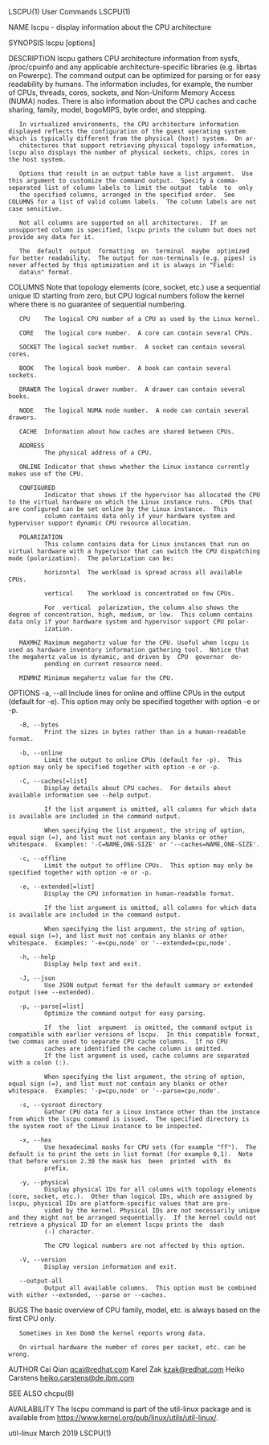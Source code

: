 LSCPU(1)                                                                                        User Commands                                                                                        LSCPU(1)

NAME
       lscpu - display information about the CPU architecture

SYNOPSIS
       lscpu [options]

DESCRIPTION
       lscpu gathers CPU architecture information from sysfs, /proc/cpuinfo and any applicable architecture-specific libraries (e.g. librtas on Powerpc).  The command output can be optimized for parsing or
       for easy readability by humans.  The information includes, for example, the number of CPUs, threads, cores, sockets, and Non-Uniform Memory Access (NUMA) nodes.  There is also information about  the
       CPU caches and cache sharing, family, model, bogoMIPS, byte order, and stepping.

       In virtualized environments, the CPU architecture information displayed reflects the configuration of the guest operating system which is typically different from the physical (host) system.  On ar‐
       chitectures that support retrieving physical topology information, lscpu also displays the number of physical sockets, chips, cores in the host system.

       Options that result in an output table have a list argument.  Use this argument to customize the command output.  Specify a comma-separated list of column labels to limit the output  table  to  only
       the specified columns, arranged in the specified order.  See COLUMNS for a list of valid column labels.  The column labels are not case sensitive.

       Not all columns are supported on all architectures.  If an unsupported column is specified, lscpu prints the column but does not provide any data for it.

       The  default  output  formatting  on  terminal  maybe  optimized for better readability.  The output for non-terminals (e.g. pipes) is never affected by this optimization and it is always in "Field:
       data\n" format.

   COLUMNS
       Note that topology elements (core, socket, etc.) use a sequential unique ID starting from zero, but CPU logical numbers follow the kernel where there is no guarantee of sequential numbering.

       CPU    The logical CPU number of a CPU as used by the Linux kernel.

       CORE   The logical core number.  A core can contain several CPUs.

       SOCKET The logical socket number.  A socket can contain several cores.

       BOOK   The logical book number.  A book can contain several sockets.

       DRAWER The logical drawer number.  A drawer can contain several books.

       NODE   The logical NUMA node number.  A node can contain several drawers.

       CACHE  Information about how caches are shared between CPUs.

       ADDRESS
              The physical address of a CPU.

       ONLINE Indicator that shows whether the Linux instance currently makes use of the CPU.

       CONFIGURED
              Indicator that shows if the hypervisor has allocated the CPU to the virtual hardware on which the Linux instance runs.  CPUs that are configured can be set online by the Linux instance.  This
              column contains data only if your hardware system and hypervisor support dynamic CPU resource allocation.

       POLARIZATION
              This column contains data for Linux instances that run on virtual hardware with a hypervisor that can switch the CPU dispatching mode (polarization).  The polarization can be:

              horizontal  The workload is spread across all available CPUs.

              vertical    The workload is concentrated on few CPUs.

              For  vertical  polarization, the column also shows the degree of concentration, high, medium, or low.  This column contains data only if your hardware system and hypervisor support CPU polar‐
              ization.

       MAXMHZ Maximum megahertz value for the CPU. Useful when lscpu is used as hardware inventory information gathering tool.  Notice that the megahertz value is dynamic, and driven by  CPU  governor  de‐
              pending on current resource need.

       MINMHZ Minimum megahertz value for the CPU.

OPTIONS
       -a, --all
              Include lines for online and offline CPUs in the output (default for -e).  This option may only be specified together with option -e or -p.

       -B, --bytes
              Print the sizes in bytes rather than in a human-readable format.

       -b, --online
              Limit the output to online CPUs (default for -p).  This option may only be specified together with option -e or -p.

       -C, --caches[=list]
              Display details about CPU caches.  For details about available information see --help output.

              If the list argument is omitted, all columns for which data is available are included in the command output.

              When specifying the list argument, the string of option, equal sign (=), and list must not contain any blanks or other whitespace.  Examples: '-C=NAME,ONE-SIZE' or '--caches=NAME,ONE-SIZE'.

       -c, --offline
              Limit the output to offline CPUs.  This option may only be specified together with option -e or -p.

       -e, --extended[=list]
              Display the CPU information in human-readable format.

              If the list argument is omitted, all columns for which data is available are included in the command output.

              When specifying the list argument, the string of option, equal sign (=), and list must not contain any blanks or other whitespace.  Examples: '-e=cpu,node' or '--extended=cpu,node'.

       -h, --help
              Display help text and exit.

       -J, --json
              Use JSON output format for the default summary or extended output (see --extended).

       -p, --parse[=list]
              Optimize the command output for easy parsing.

              If  the  list  argument  is omitted, the command output is compatible with earlier versions of lscpu.  In this compatible format, two commas are used to separate CPU cache columns.  If no CPU
              caches are identified the cache column is omitted.
              If the list argument is used, cache columns are separated with a colon (:).

              When specifying the list argument, the string of option, equal sign (=), and list must not contain any blanks or other whitespace.  Examples: '-p=cpu,node' or '--parse=cpu,node'.

       -s, --sysroot directory
              Gather CPU data for a Linux instance other than the instance from which the lscpu command is issued.  The specified directory is the system root of the Linux instance to be inspected.

       -x, --hex
              Use hexadecimal masks for CPU sets (for example "ff").  The default is to print the sets in list format (for example 0,1).  Note that before version 2.30 the mask has  been  printed  with  0x
              prefix.

       -y, --physical
              Display physical IDs for all columns with topology elements (core, socket, etc.).  Other than logical IDs, which are assigned by lscpu, physical IDs are platform-specific values that are pro‐
              vided by the kernel. Physical IDs are not necessarily unique and they might not be arranged sequentially.  If the kernel could not retrieve a physical ID for an element lscpu prints the  dash
              (-) character.

              The CPU logical numbers are not affected by this option.

       -V, --version
              Display version information and exit.

       --output-all
              Output all available columns.  This option must be combined with either --extended, --parse or --caches.

BUGS
       The basic overview of CPU family, model, etc. is always based on the first CPU only.

       Sometimes in Xen Dom0 the kernel reports wrong data.

       On virtual hardware the number of cores per socket, etc. can be wrong.

AUTHOR
       Cai Qian <qcai@redhat.com>
       Karel Zak <kzak@redhat.com>
       Heiko Carstens <heiko.carstens@de.ibm.com>

SEE ALSO
       chcpu(8)

AVAILABILITY
       The lscpu command is part of the util-linux package and is available from https://www.kernel.org/pub/linux/utils/util-linux/.

util-linux                                                                                        March 2019                                                                                         LSCPU(1)

